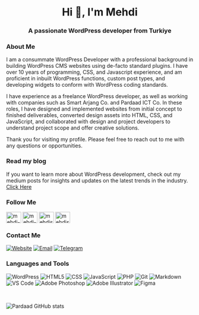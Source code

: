 <h1 align="center">Hi 👋, I'm Mehdi</h1>
<h3 align="center">A passionate WordPress developer from Turkiye</h3>

<h3 align="left">About Me </h3>

I am a consummate WordPress Developer with a professional background in building WordPress CMS websites using de-facto standard plugins. I have over 10 years of programming, CSS, and Javascript experience, and am proficient in inbuilt WordPress functions, custom post types, and developing widgets to conform with WordPress coding standards.

I have experience as a freelance WordPress developer, as well as working with companies such as Smart Arjang Co. and Pardaad ICT Co. In these roles, I have designed and implemented websites from initial concept to finished deliverables, converted design assets into HTML, CSS, and JavaScript, and collaborated with design and project developers to understand project scope and offer creative solutions.

Thank you for visiting my profile. Please feel free to reach out to me with any questions or opportunities.

<h3>Read my blog</h3>

If you want to learn more about WordPress development, check out my medium posts for insights and updates on the latest trends in the industry. <a href="https://medium.com/@mehdisharif">Click Here</a>

<h3 align="left">Follow Me</h3>
<p align="left">
<a href="https://linkedin.com/in/mehdi-sharif" target="blank"><img align="center" src="https://raw.githubusercontent.com/rahuldkjain/github-profile-readme-generator/master/src/images/icons/Social/linked-in-alt.svg" alt="mehdi-sharif" height="30" width="40" /></a>
<a href="https://medium.com/@mehdisharif" target="blank"><img align="center" src="https://raw.githubusercontent.com/rahuldkjain/github-profile-readme-generator/master/src/images/icons/Social/medium.svg" alt="mehdi-sharif" height="30" width="40" /></a>
<a href="https://twitter.com/mehdisharif" target="blank"><img align="center" src="https://raw.githubusercontent.com/rahuldkjain/github-profile-readme-generator/master/src/images/icons/Social/twitter.svg" alt="mehdisharif" height="30" width="40" /></a>
<a href="https://instagram.com/mehdisharif" target="blank"><img align="center" src="https://raw.githubusercontent.com/rahuldkjain/github-profile-readme-generator/master/src/images/icons/Social/instagram.svg" alt="mehdisharif" height="30" width="40" /></a>
</p>
<h3 align="left">Contact Me</h3>

<a href="https://pardaad.com" target="blank">![Website](https://img.shields.io/badge/-www.pardaad.com-333333?style=flat&logo=google-chrome)</a> <a href="mailto:mehdi.sharifs.ir@gmail.com">![Email](https://img.shields.io/badge/-mehdi.sharifs.ir@gmail.com-333333?style=flat&logo=gmail)</a> <a href="https://t.me/imehdisharif" target="blank">![Telegram](https://img.shields.io/badge/-imehdisharif-333333?style=flat&logo=telegram&logoColor=fff)</a>

<h3 align="left">Languages and Tools</h3>

![WordPress](https://img.shields.io/badge/-WordPress-333333?style=flat&logo=wordpress) ![HTML5](https://img.shields.io/badge/-HTML5-333333?style=flat&logo=HTML5) ![CSS](https://img.shields.io/badge/-CSS-333333?style=flat&logo=CSS3) ![JavaScript](https://img.shields.io/badge/-JavaScript-333333?style=flat&logo=javascript) ![PHP](https://img.shields.io/badge/-php-333333?style=flat&logo=php) ![Git](https://img.shields.io/badge/-Git-333333?style=flat&logo=git) ![Markdown](https://img.shields.io/badge/-Markdown-333333?style=flat&logo=markdown) ![VS Code](https://img.shields.io/badge/-VS%20Code-333333?style=flat&logo=visual-studio-code) ![Adobe Photoshop](https://img.shields.io/badge/-Photoshop-333333?style=flat&logo=adobe-photoshop) ![Adobe Illustrator](https://img.shields.io/badge/-Illustrator-333333?style=flat&logo=adobe-illustrator) ![Figma](https://img.shields.io/badge/-Figma-333333?style=flat&logo=figma)

<br>

![Pardaad GitHub stats](https://github-readme-stats.vercel.app/api?username=pardaad&count_private=true&show_icons=true&theme=transparent&hide_border=true&include_all_commits=true&hide=issues)
